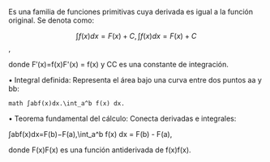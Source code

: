 Es una familia de funciones primitivas cuya derivada es igual a la función original. Se denota como:


$$
∫f(x)dx=F(x)+C,\int f(x) dx = F(x) + C 
$$
, 

donde F′(x)=f(x)F'(x) = f(x) y CC es una constante de integración.

• Integral definida:
Representa el área bajo una curva entre dos puntos aa y bb:

```math ∫abf(x)dx.\int_a^b f(x) dx.``` 

• Teorema fundamental del cálculo:
Conecta derivadas e integrales:

∫abf(x)dx=F(b)−F(a),\int_a^b f(x) dx = F(b) - F(a), 

donde F(x)F(x) es una función antiderivada de f(x)f(x).